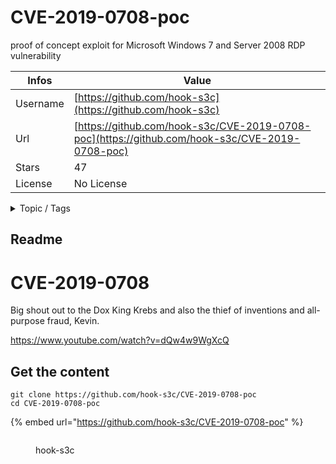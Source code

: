 # CVE-2019-0708-poc

proof of concept exploit for Microsoft Windows 7 and Server 2008 RDP vulnerability

| Infos    | Value                                                              |
| -------- | -------------------------------------------------------------------|
| Username | [https://github.com/hook-s3c](https://github.com/hook-s3c) |
| Url      | [https://github.com/hook-s3c/CVE-2019-0708-poc](https://github.com/hook-s3c/CVE-2019-0708-poc)                                               |
| Stars    | 47                                                          |
| License  | No License                                                        |

<details>

<summary>Topic / Tags</summary>

* cve-2019-0708* exploit* rdp* windows

</details>

## Readme

# CVE-2019-0708

Big shout out to the Dox King Krebs and also the thief of inventions and all-purpose fraud, Kevin.

https://www.youtube.com/watch?v=dQw4w9WgXcQ 



## Get the content

```
git clone https://github.com/hook-s3c/CVE-2019-0708-poc
cd CVE-2019-0708-poc
```

{% embed url="https://github.com/hook-s3c/CVE-2019-0708-poc" %}

<figure><img src="https://avatars.githubusercontent.com/u/31825993?v=4" alt=""><figcaption><p>hook-s3c</p></figcaption></figure>
